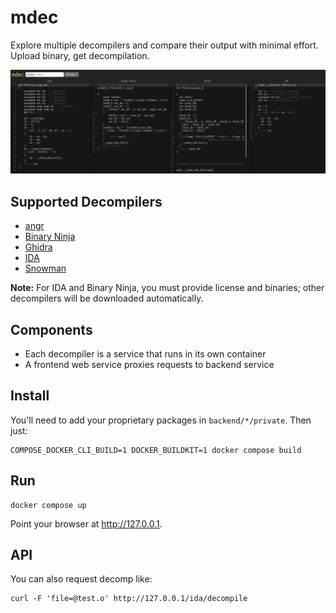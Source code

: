 mdec
====

Explore multiple decompilers and compare their output with minimal effort. Upload binary, get decompilation.

![](screenshot.png)

Supported Decompilers
---------------------
* [angr](https://angr.io/)
* [Binary Ninja](https://binary.ninja/)
* [Ghidra](https://ghidra-sre.org/)
* [IDA](https://hex-rays.com/decompiler/)
* [Snowman](https://github.com/yegord/snowman)

**Note:** For IDA and Binary Ninja, you must provide license and binaries; other decompilers will be downloaded automatically.

Components
----------
* Each decompiler is a service that runs in its own container
* A frontend web service proxies requests to backend service

Install
-------
You'll need to add your proprietary packages in `backend/*/private`. Then just:
```
COMPOSE_DOCKER_CLI_BUILD=1 DOCKER_BUILDKIT=1 docker compose build
```

Run
---
```
docker compose up
```

Point your browser at http://127.0.0.1.

API
---
You can also request decomp like:
```
curl -F 'file=@test.o' http://127.0.0.1/ida/decompile
```

